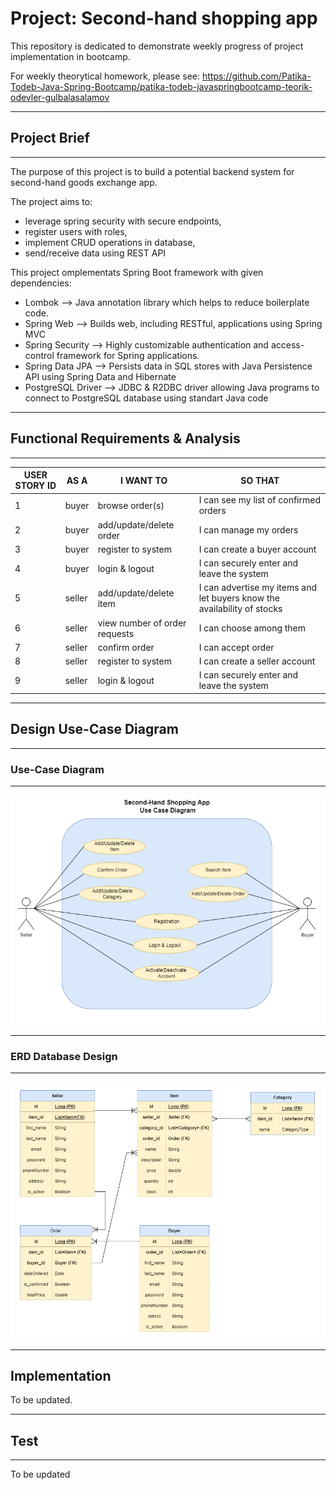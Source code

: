 # Project: Second-hand shopping app

This repository is dedicated to demonstrate weekly progress of project implementation in bootcamp.

For weekly theorytical homework, please see: 
https://github.com/Patika-Todeb-Java-Spring-Bootcamp/patika-todeb-javaspringbootcamp-teorik-odevler-gulbalasalamov

---

## Project Brief

---

The purpose of this project is to build a potential backend system for second-hand goods exchange app.

The project aims to:

- leverage spring security with secure endpoints,
- register users with roles,
- implement CRUD operations in database,
- send/receive data using REST API

This project omplementats Spring Boot framework with given dependencies:

- Lombok --> Java annotation library which helps to reduce boilerplate code.
- Spring Web --> Builds web, including RESTful, applications using Spring MVC
- Spring Security --> Highly customizable authentication and access-control framework for Spring applications.
- Spring Data JPA --> Persists data in SQL stores with Java Persistence API using Spring Data and Hibernate
- PostgreSQL Driver --> JDBC & R2DBC driver allowing Java programs to connect to PostgreSQL database using standart Java code

---

## Functional Requirements & Analysis

---

| **USER STORY ID** | **AS A** | **I WANT TO**                        | **SO THAT**                                                             |
|-------------------|----------|--------------------------------------|-------------------------------------------------------------------------|
| 1                 | buyer    | browse order(s)                      | I can see my list of confirmed orders                                   |
| 2                 | buyer    | add/update/delete order              | I can manage my orders                                                  | 
| 3                 | buyer    | register to system                   | I can create a buyer account                                            | 
| 4                 | buyer    | login & logout                       | I can securely enter and leave the system                               | 
| 5                 | seller   | add/update/delete item               | I can advertise my items and let buyers know the availability of stocks |  
| 6                 | seller   | view number of order requests        | I can choose among them                                                 |
| 7                 | seller   | confirm order                        | I can accept order                                                      |
| 8                 | seller   | register to system                   | I can create a seller account                                           |
| 9                 | seller   | login & logout                       | I can securely enter and leave the system                               |

---

## Design Use-Case Diagram

---

### Use-Case Diagram

---

![](https://github.com/Patika-Todeb-Java-Spring-Bootcamp/patika-todeb-javaspringbootcamp-proje-odevleri-gulbalasalamov/blob/master/docs/use-case-diagram-updated.png)

---

### ERD Database Design

---

![](https://github.com/Patika-Todeb-Java-Spring-Bootcamp/patika-todeb-javaspringbootcamp-proje-odevleri-gulbalasalamov/blob/master/docs/entity-relationship-diagram-updated.png)

---

## Implementation

To be updated.

---

## Test

---

To be updated
